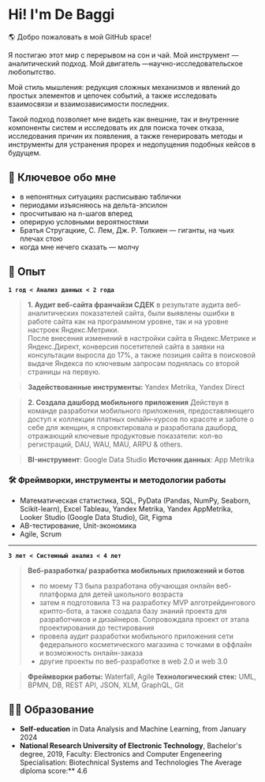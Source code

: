 # Hi! I'm De Baggi


🌎 Добро пожаловать в мой GitHub space!

Я постигаю этот мир с перерывом на сон и чай. Мой инструмент — аналитический подход. Мой двигатель —научно-исследовательское любопытство. 

Мой стиль мышления: редукция сложных механизмов и явлений до простых элементов и цепочек событий, а также исследовать  взаимосвязи и взаимозависимости последних.

Такой подход позволяет мне видеть как внешние, так и внутренние компоненты систем и исследовать их  для поиска точек отказа, исследования причин их появления, а также генерировать методы и инструменты для устранения прорех  и недопущения подобных кейсов в будущем.

##  🖖 Ключевое обо мне
+ в непонятных ситуациях расписываю таблички
+ периодами изъясняюсь на дельта-эпсилон
+ просчитываю на n-шагов вперед
+ оперирую условными вероятностями
+ Братья Стругацкие, С. Лем, Дж. Р. Толкиен — гиганты, на чьих плечах стою
+ когда мне нечего сказать — молчу

## 💎 Опыт
**``1 год < Анализ данных < 2 года``**
> **1. Аудит веб-сайта франчайзи СДЕК**
в результате аудита веб-аналитических показателей сайта, были выявлены ошибки в работе сайта как на программном уровне, так и на уровне настроек Яндекс.Метрики.  
После внесения изменений в настройки сайта в Яндекс.Метрике и Яндекс.Директ, конверсия посетителей сайта в заявки на консультации выросла до 17%, а также позиция сайта в поисковой выдаче Яндекса по ключевым запросам поднялась со второй страницы на первую.

>**Задействованные инструменты:** Yandex Metrika, Yandex Direct


> **2. Создала дашборд мобильного приложения**
> Действуя в команде разработки мобильного приложения, предоставляющего доступ к коллекции платных онлайн-курсов по красоте и заботе о себе для женщин, я спроектировала и разработала дашборд, отражающий ключевые продуктовые показатели: кол-во регистраций, DAU, WAU, MAU, ARPU & others.

> **BI-инструмент**: Google Data Studio 
> **Источник данных**:  App Metrika

### 🛠️ Фреймворки,  инструменты и методологии работы

+ Математическая статистика, SQL, PyData (Pandas, NumPy, Seaborn, Scikit-learn), Excel
Tableau, Yandex Metrika, Yandex AppMetrika, Looker Studio (Google Data Studio), Git, Figma
+ AB-тестирование, Unit-экономика
+ Agile, Scrum

---
**``3 лет < Системный анализ < 4 лет``** 
> **Веб-разработка/ разработка мобильных приложений и ботов**
> + по моему ТЗ  была разработана обучающая онлайн веб-платформа для детей школьного возраста
> + затем я подготовила ТЗ на разработку MVP алготрейдингового крипто-бота, а также создала базу знаний проекта для разработчиков и дизайнеров. Сопровождала проект от этапа проектирования до тестирования
> + провела аудит разработки мобильного приложения сети федерального косметического магазина с точками в оффлайн и возможность онлайн-заказа
> + другие проекты по веб-разработке в web 2.0 и web 3.0

> **Фреймворки работы:** Waterfall, Agile
> **Технологический стек:** UML, BPMN, DB, REST API, JSON, XLM, GraphQL, Git

## 👩‍🎓 Образование

 + **Self-education** in Data Analysis and Machine Learning, from January 2024
+ **National Research University of Electronic Technology**, Bachelor's degree, 2019, 
Faculty: Electronics and Computer Engeneering
Specialisation: Biotechnical Systems and Technologies
The Average diploma score:** 4.6


